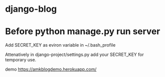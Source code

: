 # django-blog


# Before python manage.py run server
<p>Add SECRET_KEY as eviron variable in ~/.bash_profile</p>
<p>Attenatively in django-project/settings.py add your SECRET_KEY for temporary use.</p>

demo 
https://amkblogdemo.herokuapp.com/
